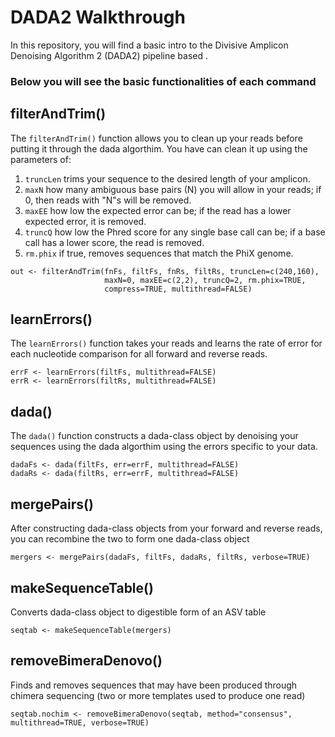 # DADA2 Walkthrough #
In this repository, you will find a basic intro to the Divisive Amplicon Denoising Algorithm 2 (DADA2) pipeline based .

### Below you will see the basic functionalities of each command ###

## filterAndTrim() ##
The `filterAndTrim()` function allows you to clean up your reads before putting it through the dada algorthim. You have can clean it up using the parameters of:
1. `truncLen` trims your sequence to the desired length of your amplicon.
1. `maxN` how many ambiguous base pairs (N) you will allow in your reads; if 0, then reads with "N"s will be removed.
1. `maxEE` how low the expected error can be; if the read has a lower expected error, it is removed.
1. `truncQ` how low the Phred score for any single base call can be; if a base call has a lower score, the read is removed.
1. `rm.phix` if true, removes sequences that match the PhiX genome.

```
out <- filterAndTrim(fnFs, filtFs, fnRs, filtRs, truncLen=c(240,160),
                     maxN=0, maxEE=c(2,2), truncQ=2, rm.phix=TRUE,
                     compress=TRUE, multithread=FALSE)
```
## learnErrors() ##
The `learnErrors()` function takes your reads and learns the rate of error for each nucleotide comparison for all forward and reverse reads.
```
errF <- learnErrors(filtFs, multithread=FALSE)
errR <- learnErrors(filtRs, multithread=FALSE)
```
## dada() ##
The `dada()` function constructs a dada-class object by denoising your sequences using the dada algorthim using the errors specific to your data.
```
dadaFs <- dada(filtFs, err=errF, multithread=FALSE)
dadaRs <- dada(filtRs, err=errF, multithread=FALSE)
```
## mergePairs() ##
After constructing dada-class objects from your forward and reverse reads, you can recombine the two to form one dada-class object 
```
mergers <- mergePairs(dadaFs, filtFs, dadaRs, filtRs, verbose=TRUE)
```
## makeSequenceTable() ##
Converts dada-class object to digestible form of an ASV table
```
seqtab <- makeSequenceTable(mergers)
```
## removeBimeraDenovo() ##
Finds and removes sequences that may have been produced through chimera sequencing (two or more templates used to produce one read)
```
seqtab.nochim <- removeBimeraDenovo(seqtab, method="consensus", multithread=TRUE, verbose=TRUE)
```
